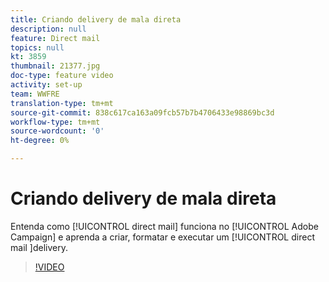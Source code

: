 ```yaml
---
title: Criando delivery de mala direta
description: null
feature: Direct mail
topics: null
kt: 3859
thumbnail: 21377.jpg
doc-type: feature video
activity: set-up
team: WWFRE
translation-type: tm+mt
source-git-commit: 838c617ca163a09fcb57b7b4706433e98869bc3d
workflow-type: tm+mt
source-wordcount: '0'
ht-degree: 0%

---
```



# Criando delivery de mala direta

Entenda como [!UICONTROL direct mail] funciona no [!UICONTROL Adobe Campaign] e aprenda a criar, formatar e executar um [!UICONTROL direct mail ]delivery.

>[!VIDEO](https://video.tv.adobe.com/v/21377?quality=12)
